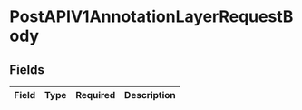 # PostAPIV1AnnotationLayerRequestBody


## Fields

| Field       | Type        | Required    | Description |
| ----------- | ----------- | ----------- | ----------- |